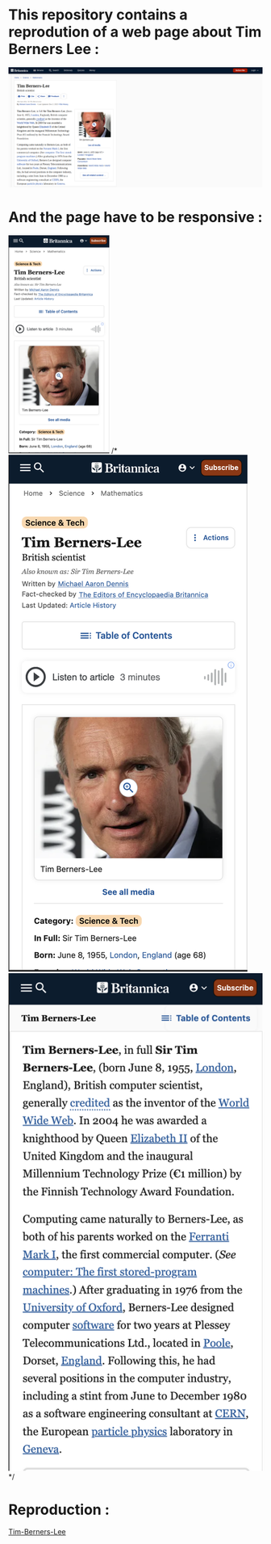 # This repository contains a reprodution of a web page about Tim Berners Lee :
![timBernersLeeMockupDesktop](images/timBernersLeeMockupDesktop.png)

# And the page have to be responsive :
<img src="images/timBernersLeeMockupMobile1.png" width="200px"> /*
![timBernersLeeMockupDesktop](images/timBernersLeeMockupMobile1.png)
![timBernersLeeMockupDesktop](images/timBernersLeeMockupMobile2.png)
*/ 
# Reproduction :
[Tim-Berners-Lee](https://anthosaxe.github.io/Tim-Berners-Lee/)
